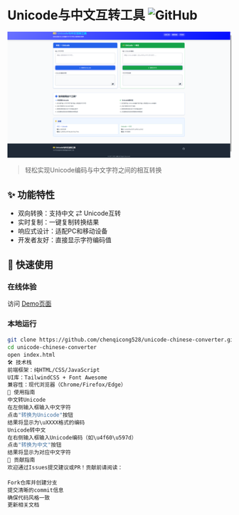 # Unicode与中文互转工具 ![GitHub](https://img.shields.io/github/license/chenqicong528/unicode)

![项目截图](https://raw.githubusercontent.com/chenqicong528/Unicode/refs/heads/main/test.png)

> 轻松实现Unicode编码与中文字符之间的相互转换

## ✨ 功能特性
- 双向转换：支持中文 ⇄ Unicode互转
- 实时复制：一键复制转换结果
- 响应式设计：适配PC和移动设备
- 开发者友好：直接显示字符编码值

## 🚀 快速使用
### 在线体验
访问 [Demo页面](https://your-demo-url.com) <!-- 替换为实际URL -->

### 本地运行
```bash
git clone https://github.com/chenqicong528/unicode-chinese-converter.git
cd unicode-chinese-converter
open index.html
🛠️ 技术栈
前端框架：纯HTML/CSS/JavaScript
UI库：TailwindCSS + Font Awesome
兼容性：现代浏览器（Chrome/Firefox/Edge）
📖 使用指南
中文转Unicode
在左侧输入框输入中文字符
点击"转换为Unicode"按钮
结果将显示为\uXXXX格式的编码
Unicode转中文
在右侧输入框输入Unicode编码（如\u4f60\u597d）
点击"转换为中文"按钮
结果将显示为对应中文字符
🤝 贡献指南
欢迎通过Issues提交建议或PR！贡献前请阅读：

Fork仓库并创建分支
提交清晰的commit信息
确保代码风格一致
更新相关文档
